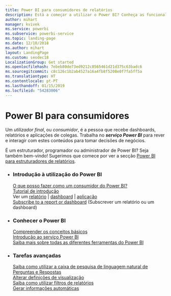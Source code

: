 ```yaml
---
title: Power BI para consumidores de relatórios
description: Está a começar a utilizar o Power BI? Conheça as funcionalidades e capacidades do Power BI, e veja o que pode fazer com elas como consumidor ou utilizador final do Power BI.
author: mihart
manager: kvivek
ms.service: powerbi
ms.subservice: powerbi-service
ms.topic: landing-page
ms.date: 12/10/2018
ms.author: mihart
layout: LandingPage
ms.custom: seodec18
LocalizationGroup: Get started
ms.openlocfilehash: 7ebeb80de73ed9212c8565461d21d375c63badc6
ms.sourcegitcommit: c8c126c1b2ab4527a16a4fb8f5208e0f7fa5ff5a
ms.translationtype: HT
ms.contentlocale: pt-PT
ms.lasthandoff: 01/15/2019
ms.locfileid: "54283006"
---
```

# <a name="power-bi-for-consumers"></a>Power BI para consumidores
Um *utilizador final*, ou *consumidor*, é a pessoa que recebe dashboards, relatórios e aplicações de colegas. Trabalha no ***serviço Power BI*** para rever e interagir com estes conteúdos para tomar decisões de negócios.

É um estruturador, programador ou administrador de Power BI? Seja também bem-vindo! Sugerimos que comece por ver a secção [Power BI para estruturadores de relatórios](../power-bi-creator-landing.md).

<ul class="panelContent cardsF"> 
              <li> 
                             <div class="cardSize"> 
                                           <div class="cardPadding"> 
                                                          <div class="card"> 
                                                                        <div class="cardText"> 
                                                                                      <h3>Introdução à utilização do Power BI</h3> 
                                                                                      <p></p>
                                                                                            <a href="end-user-consumer.md">O que posso fazer como um consumidor do Power BI?</a><br/> 
                                                                                            <a href="../service-get-started.md">Tutorial de introdução</a><br/>
Ver um <a href="end-user-report-open.md">relatório</a> | <a href="end-user-dashboard-open.md">dashboard</a> | <a href="end-user-apps.md">aplicação</a><br/> 
                                                                                            <!--<a href="end-user-collaborate.md">Collaborate</a><br/> -->
                                                                                            <a href="end-user-subscribe.md">Subscribe to a report or dashboard</a> (Subscrever um relatório ou um dashboard)<br/> 
                                                                        </div> 
                                                          </div> 
                                           </div> 
                             </div> 
              </li>
              <li> 
                             <div class="cardSize"> 
                                           <div class="cardPadding"> 
                                                          <div class="card"> 
                                                                        <div class="cardText"> 
                                                                                      <h3>Conhecer o Power BI</h3> 
                                                                                      <p></p>
                                                                                            <a href="end-user-basic-concepts.md">Compreender os conceitos básicos</a><br/>
                                                                                            <a href="end-user-experience.md">Introdução ao serviço Power BI</a><br/> 
                                                                                            <a href="../power-bi-overview.md">Saiba mais sobre todas as diferentes ferramentas do Power BI</a><br/> 
                                                                                            <!--<a href="end-user-faq.md">FAQ: Frequently Asked Questions</a> -->
                                                                        </div> 
                                                          </div> 
                                           </div> 
                             </div> 
              </li>
              <li> 
                             <div class="cardSize"> 
                                           <div class="cardPadding"> 
                                                          <div class="card"> 
                                                                        <div class="cardText"> 
                                                                                      <h3>Tarefas avançadas</h3> 
                                                                                      <p></p>
                                                                                            <a href="end-user-q-and-a.md">Saiba como utilizar a caixa de pesquisa de linguagem natural de Perguntas e Respostas</a><br/> 
                                                                                            <a href="end-user-focus.md">Alterar definições de visualização</a><br/> 
                                                                                            <a href="end-user-report-filter.md">Saiba como utilizar filtros de relatórios</a><br> 
                                                                                            <a href="end-user-insights.md">Gerar informações automáticas</a><br/> 
                                                                        </div> 
                                                          </div> 
                                           </div> 
                             </div> 
              </li>
</ul>


